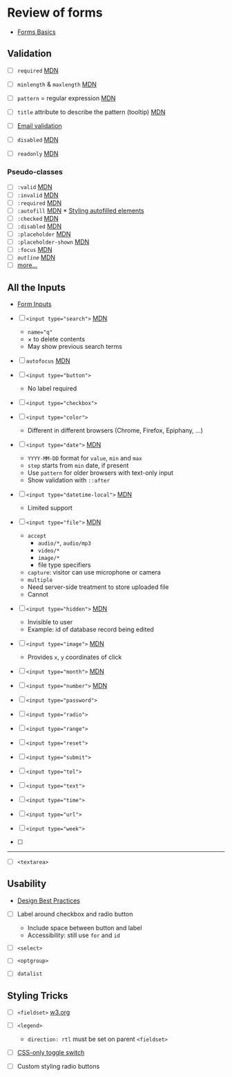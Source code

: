 # Review of forms

* [Forms Basics](Forms-Inputs.pdf)

## Validation
- [ ] `required` [MDN](https://developer.mozilla.org/en-US/docs/Web/HTML/Attributes/required)
- [ ] `minlength` & `maxlength` [MDN](https://developer.mozilla.org/en-US/docs/Web/HTML/Attributes/minlength)
- [ ] `pattern` = regular expression [MDN](https://developer.mozilla.org/en-US/docs/Web/HTML/Attributes/pattern)
- [ ] `title` attribute to describe the pattern (tooltip) [MDN](https://developer.mozilla.org/en-US/docs/Web/HTML/Global_attributes/title)

- [ ] [Email validation](https://en.wikipedia.org/wiki/Email_address#Syntax)

- [ ] `disabled` [MDN](https://developer.mozilla.org/en-US/docs/Web/HTML/Attributes/disabled)
- [ ] `readonly` [MDN](https://developer.mozilla.org/en-US/docs/Web/HTML/Attributes/readonly)

### Pseudo-classes
- [ ] `:valid` [MDN](https://developer.mozilla.org/en-US/docs/Web/CSS/:valid)
- [ ] `:invalid` [MDN](https://developer.mozilla.org/en-US/docs/Web/CSS/:invalid)
- [ ] `:required` [MDN](https://developer.mozilla.org/en-US/docs/Web/CSS/:required)
- [ ] `:autofill` [MDN](https://developer.mozilla.org/en-US/docs/Web/CSS/:autofill)
   * [Styling autofilled elements](https://css-tricks.com/snippets/css/change-autocomplete-styles-webkit-browsers/)
- [ ] `:checked` [MDN](https://developer.mozilla.org/en-US/docs/Web/CSS/:checked)
- [ ] `:disabled` [MDN](https://developer.mozilla.org/en-US/docs/Web/CSS/:disabled)
- [ ] `:placeholder` [MDN](https://developer.mozilla.org/en-US/docs/Web/CSS/::placeholder)
- [ ] `:placeholder-shown` [MDN](https://developer.mozilla.org/en-US/docs/Web/CSS/:placeholder-shown)
- [ ] `:focus` [MDN](https://developer.mozilla.org/en-US/docs/Web/CSS/:focus)
- [ ] *`outline`* [MDN](https://developer.mozilla.org/en-US/docs/Web/CSS/outline)
- [ ] [more...](https://developer.mozilla.org/en-US/docs/Web/CSS/Pseudo-classes#the_input_pseudo-classes)

## All the Inputs
* [Form Inputs](Forms.pdf)

- [ ] `<input type="search">` [MDN](https://developer.mozilla.org/en-US/docs/Web/HTML/Element/input/search)
   * `name="q"`
   * × to delete contents
   * May show previous search terms
- [ ] `autofocus` [MDN](https://developer.mozilla.org/en-US/docs/Web/HTML/Element/input)

- [ ] `<input type="button">`
   * No label required
- [ ] `<input type="checkbox">`
- [ ] `<input type="color">`
   * Different in different browsers (Chrome, Firefox, Epiphany, ...)

- [ ] `<input type="date">` [MDN](https://developer.mozilla.org/en-US/docs/Web/HTML/Element/input/date)
   * `YYYY-MM-DD` format for `value`, `min` and `max`
   * `step` starts from `min` date, if present
   * Use `pattern` for older browsers with text-only input
   * Show validation with `::after`

- [ ] `<input type="datetime-local">` [MDN](https://developer.mozilla.org/en-US/docs/Web/HTML/Element/input/datetime-local)
   * Limited support

- [ ] `<input type="file">` [MDN](https://developer.mozilla.org/en-US/docs/Web/HTML/Element/input/file)
   * `accept`
     * `audio/*`, `audio/mp3`
     * `video/*`
     * `image/*`
     * file type specifiers
   * `capture`: visitor can use microphone or camera
   * `multiple`
   * Need server-side treatment to store uploaded file
   * Cannot

- [ ] `<input type="hidden">` [MDN](https://developer.mozilla.org/en-US/docs/Web/HTML/Element/input/hidden)
   * Invisible to user
   * Example: id of database record being edited

- [ ] `<input type="image">` [MDN](https://developer.mozilla.org/en-US/docs/Web/HTML/Element/input/image)
   * Provides `x`, `y` coordinates of click
- [ ] `<input type="month">` [MDN](https://developer.mozilla.org/en-US/docs/Web/HTML/Element/input/month)
- [ ] `<input type="number">` [MDN](https://developer.mozilla.org/en-US/docs/Web/HTML/Element/input/number)
- [ ] `<input type="password">`
- [ ] `<input type="radio">`
- [ ] `<input type="range">`
- [ ] `<input type="reset">`
- [ ] `<input type="submit">`
- [ ] `<input type="tel">`
- [ ] `<input type="text">`
- [ ] `<input type="time">`
- [ ] `<input type="url">`
- [ ] `<input type="week">`
- [ ]
---
- [ ] `<textarea>`

## Usability

* [Design Best Practices](FormDesign_BestPractices.pdf)

- [ ] Label around checkbox and radio button
   * Include space between button and label
   * Accessibility: still use `for` and `id`
- [ ] `<select>`
- [ ] `<optgroup>`
- [ ] `datalist`


## Styling Tricks

- [ ] `<fieldset>` [w3.org](https://www.w3.org/TR/2016/REC-html51-20161101/rendering.html#the-fieldset-and-legend-elements)
- [ ] `<legend>`
   *  `direction: rtl` must be set on parent `<fieldset>`

- [ ] [CSS-only toggle switch](https://dev.to/dcodeyt/creating-a-css-only-toggle-switch-5cg3)

- [ ] Custom styling radio buttons
